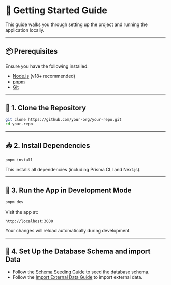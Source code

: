 # 🚀 Getting Started Guide

This guide walks you through setting up the project and running the application locally.

---

## 📦 Prerequisites

Ensure you have the following installed:

- [Node.js](https://nodejs.org/) (v18+ recommended)
- [pnpm](https://pnpm.io/installation)
- [Git](https://git-scm.com/)

---

## 🧰 1. Clone the Repository

```bash
git clone https://github.com/your-org/your-repo.git
cd your-repo
```

---

## 📥 2. Install Dependencies

```bash
pnpm install
```

This installs all dependencies (including Prisma CLI and Next.js).

---

## 🧪 3. Run the App in Development Mode

```bash
pnpm dev
```

Visit the app at:

```
http://localhost:3000
```

Your changes will reload automatically during development.

---

## 🧱 4. Set Up the Database Schema and import Data

- Follow the [Schema Seeding Guide](/docs/dev_schema_seeding.md) to seed the database schema.
- Follow the [Import External Data Guide](/docs/dev_import_external_data.md) to import external data.
